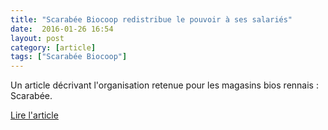 ```yaml
---
title: "Scarabée Biocoop redistribue le pouvoir à ses salariés"
date:  2016-01-26 16:54
layout: post
category: [article]
tags: ["Scarabée Biocoop"]
---
```


Un article décrivant l'organisation retenue pour les magasins bios rennais : Scarabée.

[Lire l'article](http://igipartners.com/sites/default/files/collaborative_info_scarabee.pdf)
